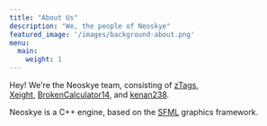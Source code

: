 ```yaml
---
title: "About Us"
description: "We, the people of Neoskye"
featured_image: '/images/background-about.png'
menu:
  main:
    weight: 1
---
```


Hey! We're the Neoskye team, consisting of
[zTags](https://github.com/zTags),  
[Xeight](https://github.com/x8c8r), 
[BrokenCalculator14](https://github.com/BrokenCalculator14),
and [kenan238](https://github.com/kenan238).

Neoskye is a C++ engine, based on the [SFML](https://sfml-dev.org/) graphics framework.
